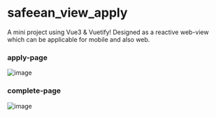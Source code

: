 # safeean_view_apply
A mini project using Vue3 & Vuetify! Designed as a reactive web-view which can be applicable for mobile and also web.
### apply-page
![image](https://github.com/Tokitaka/vue3-user-apply-page/assets/110197274/f8db802f-8db2-4f63-ade9-13cf6237dff4)

### complete-page
![image](https://github.com/Tokitaka/vue3-user-apply-page/assets/110197274/0a715c83-033a-48dd-bbc3-baef292dbbaf)

